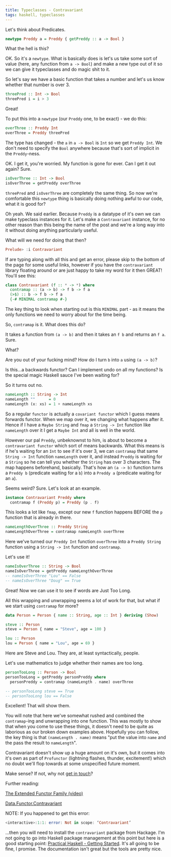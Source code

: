 ```yaml
---
title: Typeclasses - Contravariant
tags: haskell, typeclasses
---
```


Let's think about Predicates.

```haskell
newtype Preddy a = Preddy { getPreddy :: a -> Bool }
```

What the hell is this?

OK. So it's a `newtype`. What is basically does is let's us take some sort of value (here, any function from `a -> Bool`) and make a new type out of it so we can give it typeclasses and do magic shit to it.

So let's say we have a basic function that takes a number and let's us know whether that number is over 3.

```haskell
threePred :: Int -> Bool
threePred i = i > 3
```

Great!

To put this into a `newtype` (our `Preddy` one, to be exact) - we do this:

```haskell
overThree :: Preddy Int
overThree = Preddy threePred
```

The type has changed - the `a` in `a -> Bool` is `Int` so we get `Preddy Int`. We don't need to specify the `Bool` anywhere because that's sort of implicit in the `Preddy`-ness.

OK. I get it, you're worried. My function is gone for ever. Can I get it out again? Sure.

```haskell
isOverThree :: Int -> Bool
isOverThree = getPreddy overThree
```

`threePred` and `isOverThree` are completely the same thing. So now we're comfortable this `newtype` thing is basically doing nothing awful to our code, what it is good for?

Oh yeah. We said earlier. Because `Preddy` is a datatype of it's own we can make typeclass instances for it. Let's make a `Contravariant` instance, for no other reason than this being the name of the post and we're a long way into it without doing anything particularly useful.

What will we need for doing that then?

```haskell
Prelude> :i Contravariant
```

If are typing along with all this and get an error, please skip to the bottom of the page for some useful links, however if you have the `contravariant` library floating around or are just happy to take my word for it then GREAT! You'll see this:

```haskell
class Contravariant (f :: * -> *) where
  contramap :: (a -> b) -> f b -> f a
  (>$) :: b -> f b -> f a
  {-# MINIMAL contramap #-}
```

The key thing to look when starting out is this `MINIMAL` part - as it means the only functions we need to worry about for the time being.

So, `contramap` is it. What does this do?

It takes a function from `(a -> b)` and then it takes an `f b` and returns an `f a`. Sure.

What?

Are you out of your fucking mind? How do I turn `b` into `a` using `(a -> b)`?

Is this...a backwards functor? Can I implement undo on all my functions? Is the special magic Haskell sauce I've been waiting for?

So it turns out no.

```haskell
nameLength :: String -> Int
nameLength ""      = 0
nameLength (x: xs) = 1 + nameLength xs
```

So a regular `functor` is actually a `covariant functor` which I guess means forwards functor. When we map over it, we changing what happens after it. Hence if I have a `Maybe String` and `fmap` a `String -> Int` function like `nameLength` over it I get a `Maybe Int` and all is well in the world.

However our pal `Preddy`, unbeknownst to him, is about to become a `contravariant functor` which sort of means backwards. What this means is if he's waiting for an `Int` to see if it's over 3, we can `contramap` that same `String -> Int` function `nameLength` over it, and instead `Preddy` is waiting for a `String` so he can tell you whether the `String` has over 3 characters. The map happens beforehand, basically. That's how an `(a -> b)` function turns a `Preddy b` (predicate waiting for a `b`) into a `Preddy a` (predicate waiting for an `a`).

Seems weird? Sure. Let's look at an example.

```haskell
instance Contravariant Preddy where
  contramap f (Preddy p) = Preddy (p . f)
```

This looks a lot like `fmap`, except our new `f` function happens BEFORE the `p` function that is already in there.

```haskell
nameLengthOverThree :: Preddy String
nameLengthOverThree = contramap nameLength overThree
```

Here we've turned our `Preddy Int` function `overThree` into a `Preddy String` function using a `String -> Int` function and `contramap`.

Let's use it!

```haskell
nameIsOverThree :: String -> Bool
nameIsOverThree = getPreddy nameLengthOverThree
-- nameIsOverThree "Lou" == False
-- nameIsOverThree "Doug" == True
```

Great! Now we can use it to see if words are Just Too Long.

All this wrapping and unwrapping seems a lot of work for that, but what if we start using `contramap` for more?

```haskell
data Person = Person { name :: String, age :: Int } deriving (Show)

steve :: Person
steve = Person { name = "Steve", age = 100 }

lou :: Person
lou = Person { name = "Lou", age = 69 }
```

Here are Steve and Lou. They are, at least syntactically, people.

Let's use mathematics to judge whether their names are too long.

```haskell
personTooLong :: Person -> Bool
personTooLong = getPreddy personPreddy where
  personPreddy = contramap (nameLength . name) overThree

-- personTooLong steve == True
-- personTooLong lou == False
```

Excellent! That will show them.

You will note that here we've somewhat rushed and combined the `contramap`-ing and unwrapping into one function. This was mostly to show that when you come to use these things, it doesn't need to be quite as laborious as our broken down examples above. Hopefully you can follow, the key thing is that `(nameLength . name)` means "put the value into `name` and the pass the result to `nameLength`".

Contravariant doesn't show up a huge amount on it's own, but it comes into it's own as part of `Profunctor` (lightning flashes, thunder, excitement!) which no doubt we'll flop towards at some unspecified future moment.

Make sense? If not, why not [get in touch](/contact.html)?

Further reading:

[The Extended Functor Family (video)](https://www.youtube.com/watch?v=JZPXzJ5tp9w)

[Data.Functor.Contravariant](http://hackage.haskell.org/package/contravariant-1.5/docs/Data-Functor-Contravariant.html)

NOTE: If you happened to get this error:

```haskell
<interactive>:1:1: error: Not in scope: ‘Contravariant’
```

...then you will need to install the `contravariant` package from Hackage. I'm not going to go into Haskell package management at this point but here is a good starting point: [Practical Haskell - Getting Started](http://seanhess.github.io/2015/08/04/practical-haskell-getting-started.html). It's all going to be fine, I promise. The documentation isn't great but the tools are pretty nice.
